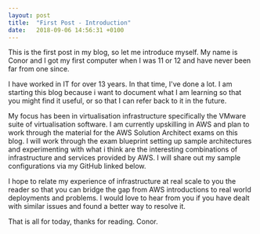 ```yaml
---
layout: post
title:  "First Post - Introduction"
date:   2018-09-06 14:56:31 +0100
---
```


This is the first post in my blog, so let me introduce myself. My name is Conor and I got my first computer when I was 11 or 12 and have never been far from one since.

I have worked in IT for over 13 years. In that time, I've done a lot. I am starting this blog because i want to document what I am learning so that you might find it useful, or so that I can refer back to it in the future.

My focus has been in virtualisation infrastructure specifically the VMware suite of virtualisation software. I am currently upskilling in AWS and plan to work through the material for the AWS Solution Architect exams on this blog. I will work through the exam blueprint setting up sample architectures and experimenting with what i think are the interesting combinations of infrastructure and services provided by AWS. I will share out my sample configurations via my GitHub linked below.

I hope to relate my experience of infrastructure at real scale to you the reader so that you can bridge the gap from AWS introductions to real world deployments and problems. I would love to hear from you if you have dealt with similar issues and found a better way to resolve it.

That is all for today, thanks for reading. Conor.


